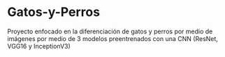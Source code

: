 # Gatos-y-Perros
Proyecto enfocado en la diferenciación de gatos y perros por medio de imágenes por medio de 3 modelos preentrenados con una CNN (ResNet, VGG16 y InceptionV3)
